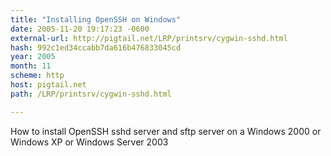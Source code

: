 ```yaml
---
title: "Installing OpenSSH on Windows"
date: 2005-11-20 19:17:23 -0600
external-url: http://pigtail.net/LRP/printsrv/cygwin-sshd.html
hash: 992c1ed34ccabb7da616b476833045cd
year: 2005
month: 11
scheme: http
host: pigtail.net
path: /LRP/printsrv/cygwin-sshd.html

---
```


How to install OpenSSH sshd server and sftp server on a Windows 2000 or Windows XP or Windows Server 2003
